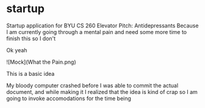 # startup
Startup application for BYU CS 260
Elevator Pitch:
Antidepressants
Because I am currently going through a mental pain and need some more time to finish this so I don't 


Ok yeah 

![Mock](What the Pain.png)

This is a basic idea

My bloody computer crashed before I was able to commit the actual document, and while making it I realized that the idea is kind of crap
so
I am going to invoke accomodations for the time being
